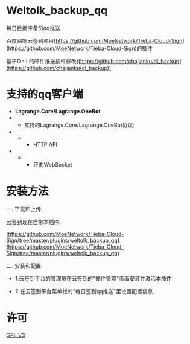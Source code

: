# Weltolk_backup_qq

每日数据库备份qq推送

百度贴吧云签到项目[https://github.com/MoeNetwork/Tieba-Cloud-Sign](https://github.com/MoeNetwork/Tieba-Cloud-Sign)的插件

基于D丶L的邮件推送插件修改([https://github.com/chajianku/dl_backup](https://github.com/chajianku/dl_backup))

支持的qq客户端
===

- **Lagrange.Core/Lagrange.OneBot**
-
    - 支持的Lagrange.Core/Lagrange.OneBot协议:
-
    -
        - HTTP API
-
    -
        - 正向WebSocket

安装方法
===

一. 下载和上传:

云签到现在自带本插件: 

[https://github.com/MoeNetwork/Tieba-Cloud-Sign/tree/master/plugins/weltolk_backup_qq](https://github.com/MoeNetwork/Tieba-Cloud-Sign/tree/master/plugins/weltolk_backup_qq)

[//]: # (- 通过git:)

[//]: # (-)

[//]: # (    - 在云签到站点的/plugins/目录下git clone本项目)

[//]: # (- 通过下载整个项目的压缩包)

[//]: # (-)

[//]: # (    - 1.下载整个项目的压缩包)

[//]: # (-)

[//]: # (    - 2.通过云签到平台"插件管理"页面的上传功能上传或手动上传本项目压缩包到云签到站点的/plugins/目录下)

[//]: # (-)

[//]: # (    - 3.解压压缩包)

[//]: # (- 正确的目录情况: 云签到站点/plugins/weltolk_backup_qq/*.php)

二. 安装和配置:

- 1.云签到平台的管理员在云签到的"插件管理"页面安装并激活本插件

- 2.在云签到平台菜单栏的"每日签到qq推送"里设置配置信息

许可
===
[GPL V3](https://github.com/weltolk/weltolk_backup_qq/blob/master/LICENSE)
